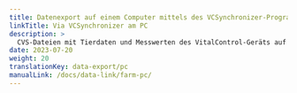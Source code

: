 ```yaml
---
title: Datenexport auf einem Computer mittels des VCSynchronizer-Programms
linkTitle: Via VCSynchronizer am PC
description: >
  CVS-Dateien mit Tierdaten und Messwerten des VitalControl-Geräts auf den Massenspeicher eines Computers exportieren
date: 2023-07-20
weight: 20
translationKey: data-export/pc
manualLink: /docs/data-link/farm-pc/
---
```

<script>
  window.location.href = "/docs/data-link/farm-pc/";
</script>
